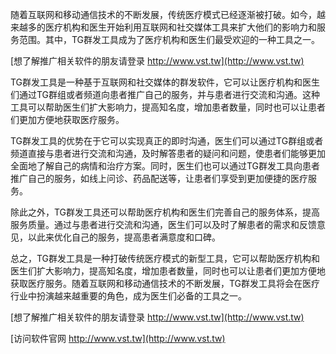 随着互联网和移动通信技术的不断发展，传统医疗模式已经逐渐被打破。如今，越来越多的医疗机构和医生开始利用互联网和社交媒体工具来扩大他们的影响力和服务范围。其中，TG群发工具成为了医疗机构和医生们最受欢迎的一种工具之一。

[想了解推广相关软件的朋友请登录 http://www.vst.tw](http://www.vst.tw)

TG群发工具是一种基于互联网和社交媒体的群发软件，它可以让医疗机构和医生们通过TG群组或者频道向患者推广自己的服务，并与患者进行交流和沟通。这种工具可以帮助医生们扩大影响力，提高知名度，增加患者数量，同时也可以让患者们更加方便地获取医疗服务。

TG群发工具的优势在于它可以实现真正的即时沟通，医生们可以通过TG群组或者频道直接与患者进行交流和沟通，及时解答患者的疑问和问题，使患者们能够更加全面地了解自己的病情和治疗方案。同时，医生们也可以通过TG群发工具向患者推广自己的服务，如线上问诊、药品配送等，让患者们享受到更加便捷的医疗服务。

除此之外，TG群发工具还可以帮助医疗机构和医生们完善自己的服务体系，提高服务质量。通过与患者进行交流和沟通，医生们可以及时了解患者的需求和反馈意见，以此来优化自己的服务，提高患者满意度和口碑。

总之，TG群发工具是一种打破传统医疗模式的新型工具，它可以帮助医疗机构和医生们扩大影响力，提高知名度，增加患者数量，同时也可以让患者们更加方便地获取医疗服务。随着互联网和移动通信技术的不断发展，TG群发工具将会在医疗行业中扮演越来越重要的角色，成为医生们必备的工具之一。

[想了解推广相关软件的朋友请登录 http://www.vst.tw](http://www.vst.tw)


[访问软件官网 http://www.vst.tw](http://www.vst.tw)
